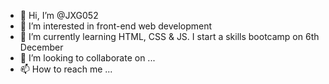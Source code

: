 - 👋 Hi, I’m @JXG052
- 👀 I’m interested in front-end web development
- 🌱 I’m currently learning HTML, CSS & JS. I start a skills bootcamp on 6th December
- 💞️ I’m looking to collaborate on ...
- 📫 How to reach me ...

<!---
JXG052/JXG052 is a ✨ special ✨ repository because its `README.md` (this file) appears on your GitHub profile.
You can click the Preview link to take a look at your changes.
--->
